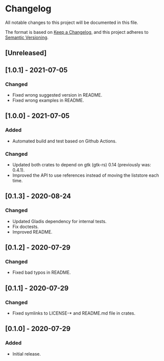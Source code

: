 # Changelog
All notable changes to this project will be documented in this file.

The format is based on [Keep a Changelog](https://keepachangelog.com/en/1.0.0/),
and this project adheres to [Semantic Versioning](https://semver.org/spec/v2.0.0.html).

## [Unreleased]

## [1.0.1] - 2021-07-05
### Changed
 - Fixed wrong suggested version in README.
 - Fixed wrong examples in README.

## [1.0.0] - 2021-07-05
### Added
- Automated build and test based on Github Actions.

### Changed
 - Updated both crates to depend on gtk (gtk-rs) 0.14 (previously was: 0.4.1).
 - Improved the API to use references instead of moving the liststore each time.

## [0.1.3] - 2020-08-24
### Changed
- Updated Gladis dependency for internal tests.
- Fix doctests.
- Improved README.

## [0.1.2] - 2020-07-29
### Changed
- Fixed bad typos in README.

## [0.1.1] - 2020-07-29
### Changed
- Fixed symlinks to LICENSE-\* and README.md file in crates.

## [0.1.0] - 2020-07-29
### Added
- Initial release.
